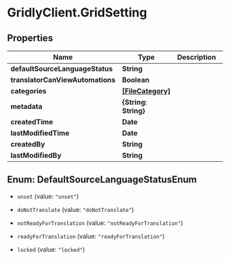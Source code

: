 # GridlyClient.GridSetting

## Properties

Name | Type | Description | Notes
------------ | ------------- | ------------- | -------------
**defaultSourceLanguageStatus** | **String** |  | [optional] 
**translatorCanViewAutomations** | **Boolean** |  | [optional] 
**categories** | [**[FileCategory]**](FileCategory.md) |  | [optional] 
**metadata** | **{String: String}** |  | [optional] 
**createdTime** | **Date** |  | [optional] 
**lastModifiedTime** | **Date** |  | [optional] 
**createdBy** | **String** |  | [optional] 
**lastModifiedBy** | **String** |  | [optional] 



## Enum: DefaultSourceLanguageStatusEnum


* `unset` (value: `"unset"`)

* `doNotTranslate` (value: `"doNotTranslate"`)

* `notReadyForTranslation` (value: `"notReadyForTranslation"`)

* `readyForTranslation` (value: `"readyForTranslation"`)

* `locked` (value: `"locked"`)




